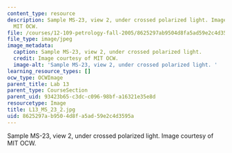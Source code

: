 ```yaml
---
content_type: resource
description: Sample MS-23, view 2, under crossed polarized light. Image courtesy of
  MIT OCW.
file: /courses/12-109-petrology-fall-2005/8625297ab9504d8fa5ad59e2c4d3595a_L13_MS_23_2.jpg
file_type: image/jpeg
image_metadata:
  caption: Sample MS-23, view 2, under crossed polarized light.
  credit: Image courtesy of MIT OCW.
  image-alt: 'Sample MS-23, view 2, under crossed polarized light. '
learning_resource_types: []
ocw_type: OCWImage
parent_title: Lab 13
parent_type: CourseSection
parent_uid: 93423b65-c3dc-c096-98bf-a16321e35e8d
resourcetype: Image
title: L13_MS_23_2.jpg
uid: 8625297a-b950-4d8f-a5ad-59e2c4d3595a
---
```

Sample MS-23, view 2, under crossed polarized light. Image courtesy of MIT OCW.

